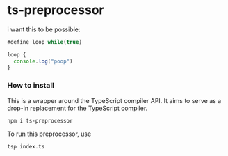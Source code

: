# ts-preprocessor

i want this to be possible:

```ts:index.ts
#define loop while(true)

loop {
  console.log("poop")
}
```

### How to install

This is a wrapper around the TypeScript compiler API. It aims to serve as a drop-in replacement for the TypeScript compiler.

```shell
npm i ts-preprocessor
```

To run this preprocessor, use

```shell
tsp index.ts
```
